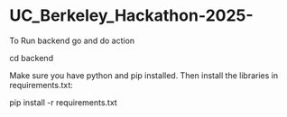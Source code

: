 # UC_Berkeley_Hackathon-2025-

To Run backend go and do action 

cd backend

Make sure you have python and pip installed. Then install the libraries in requirements.txt:

pip install -r requirements.txt

